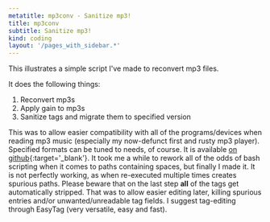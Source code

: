 ```yaml
---
metatitle: mp3conv - Sanitize mp3!
title: mp3conv
subtitle: Sanitize mp3!
kind: coding
layout: '/pages_with_sidebar.*'
---
```

This illustrates a simple script I've made to reconvert mp3 files.

It does the following things:

1. Reconvert mp3s
1. Apply gain to mp3s
1. Sanitize tags and migrate them to specified version

This was to allow easier compatibility with all of the programs/devices when reading mp3 music (especially my now-defunct first and rusty mp3 player). Specified formats can be tuned to needs, of course.
It is available [on github](https://github.com/fsvm88/mp3conv){:target='_blank'}.
It took me a while to rework all of the odds of bash scripting when it comes to paths containing spaces, but finally I made it. It is not perfectly working, as when re-executed multiple times creates spurious paths. Please beware that on the last step **all** of the tags get automatically stripped. That was to allow easier editing later, killing spurious entries and/or unwanted/unreadable tag fields.
I suggest tag-editing through EasyTag (very versatile, easy and fast).
